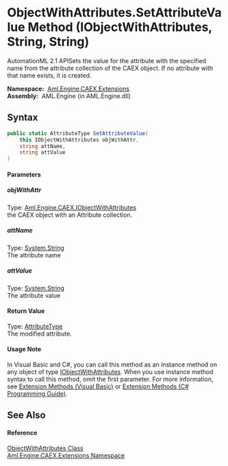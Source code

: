 ObjectWithAttributes.SetAttributeValue Method (IObjectWithAttributes, String, String)
=====================================================================================
AutomationML 2.1 APISets the value for the attribute with the specified name from the attribute collection of the CAEX object. If no attribute with that name exists, it is created.

  **Namespace:**  [Aml.Engine.CAEX.Extensions][1]  
  **Assembly:**  AML.Engine (in AML.Engine.dll)

Syntax
------

```csharp
public static AttributeType SetAttributeValue(
	this IObjectWithAttributes objWithAttr,
	string attName,
	string attValue
)
```

#### Parameters

##### *objWithAttr*
Type: [Aml.Engine.CAEX.IObjectWithAttributes][2]  
the CAEX object with an Attribute collection.

##### *attName*
Type: [System.String][3]  
The attribute name

##### *attValue*
Type: [System.String][3]  
The attribute value

#### Return Value
Type: [AttributeType][4]  
The modified attribute.
#### Usage Note
In Visual Basic and C#, you can call this method as an instance method on any object of type [IObjectWithAttributes][2]. When you use instance method syntax to call this method, omit the first parameter. For more information, see [Extension Methods (Visual Basic)][5] or [Extension Methods (C# Programming Guide)][6].

See Also
--------

#### Reference
[ObjectWithAttributes Class][7]  
[Aml.Engine.CAEX.Extensions Namespace][1]  

[1]: ../README.md
[2]: ../../Aml.Engine.CAEX/IObjectWithAttributes/README.md
[3]: https://docs.microsoft.com/dotnet/api/system.string
[4]: ../../Aml.Engine.CAEX/AttributeType/README.md
[5]: https://docs.microsoft.com/dotnet/visual-basic/programming-guide/language-features/procedures/extension-methods
[6]: https://docs.microsoft.com/dotnet/csharp/programming-guide/classes-and-structs/extension-methods
[7]: README.md
[8]: https://www.automationml.org
[9]: ../../icons/logoShade.png